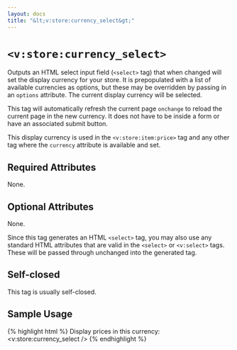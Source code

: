 ```yaml
---
layout: docs
title: "&lt;v:store:currency_select&gt;"
---
```


# `<v:store:currency_select>`

Outputs an HTML select input field (`<select>` tag) that when changed
will set the display currency for your store. It is prepopulated with a
list of available currencies as options, but these may be overridden by
passing in an `options` attribute. The current display currency will be
selected.

This tag will automatically refresh the current page `onchange` to
reload the current page in the new currency. It does not have to be
inside a form or have an associated submit button.

This display currency is used in the `<v:store:item:price>` tag and any
other tag where the `currency` attribute is available and set.

## Required Attributes

None.

## Optional Attributes

None.

Since this tag generates an HTML `<select>` tag, you may also use any
standard HTML attributes that are valid in the `<select>` or
`<v:select>` tags. These will be passed through unchanged into the
generated tag.

## Self-closed

This tag is usually self-closed.

## Sample Usage

{% highlight html %}
Display prices in this currency: <v:store:currency_select />
{% endhighlight %}
